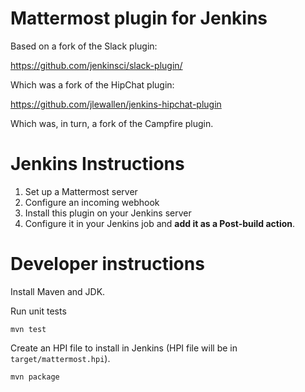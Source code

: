 # Mattermost plugin for Jenkins

Based on a fork of the Slack plugin:

https://github.com/jenkinsci/slack-plugin/

Which was a fork of the HipChat plugin:

https://github.com/jlewallen/jenkins-hipchat-plugin

Which was, in turn, a fork of the Campfire plugin.

# Jenkins Instructions

1. Set up a Mattermost server
2. Configure an incoming webhook
3. Install this plugin on your Jenkins server
4. Configure it in your Jenkins job and **add it as a Post-build action**.

# Developer instructions

Install Maven and JDK.

Run unit tests

    mvn test

Create an HPI file to install in Jenkins (HPI file will be in `target/mattermost.hpi`).

    mvn package
